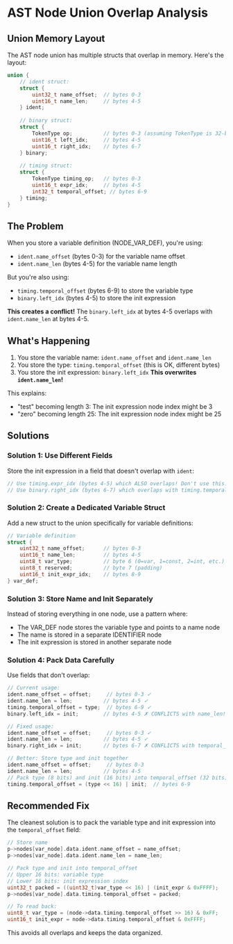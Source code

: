 # AST Node Union Overlap Analysis

## Union Memory Layout

The AST node union has multiple structs that overlap in memory. Here's the layout:

```c
union {
    // ident struct:
    struct {
        uint32_t name_offset;  // bytes 0-3
        uint16_t name_len;     // bytes 4-5
    } ident;
    
    // binary struct:
    struct {
        TokenType op;          // bytes 0-3 (assuming TokenType is 32-bit)
        uint16_t left_idx;     // bytes 4-5
        uint16_t right_idx;    // bytes 6-7
    } binary;
    
    // timing struct:
    struct {
        TokenType timing_op;   // bytes 0-3
        uint16_t expr_idx;     // bytes 4-5
        int32_t temporal_offset; // bytes 6-9
    } timing;
}
```

## The Problem

When you store a variable definition (NODE_VAR_DEF), you're using:
- `ident.name_offset` (bytes 0-3) for the variable name offset
- `ident.name_len` (bytes 4-5) for the variable name length

But you're also using:
- `timing.temporal_offset` (bytes 6-9) to store the variable type
- `binary.left_idx` (bytes 4-5) to store the init expression

**This creates a conflict!** The `binary.left_idx` at bytes 4-5 overlaps with `ident.name_len` at bytes 4-5.

## What's Happening

1. You store the variable name: `ident.name_offset` and `ident.name_len`
2. You store the type: `timing.temporal_offset` (this is OK, different bytes)
3. You store the init expression: `binary.left_idx` **This overwrites `ident.name_len`!**

This explains:
- "test" becoming length 3: The init expression node index might be 3
- "zero" becoming length 25: The init expression node index might be 25

## Solutions

### Solution 1: Use Different Fields
Store the init expression in a field that doesn't overlap with `ident`:
```c
// Use timing.expr_idx (bytes 4-5) which ALSO overlaps! Don't use this.
// Use binary.right_idx (bytes 6-7) which overlaps with timing.temporal_offset!
```

### Solution 2: Create a Dedicated Variable Struct
Add a new struct to the union specifically for variable definitions:
```c
// Variable definition
struct {
    uint32_t name_offset;      // bytes 0-3
    uint16_t name_len;         // bytes 4-5
    uint8_t var_type;          // byte 6 (0=var, 1=const, 2=int, etc.)
    uint8_t reserved;          // byte 7 (padding)
    uint16_t init_expr_idx;    // bytes 8-9
} var_def;
```

### Solution 3: Store Name and Init Separately
Instead of storing everything in one node, use a pattern where:
- The VAR_DEF node stores the variable type and points to a name node
- The name is stored in a separate IDENTIFIER node
- The init expression is stored in another separate node

### Solution 4: Pack Data Carefully
Use fields that don't overlap:
```c
// Current usage:
ident.name_offset = offset;     // bytes 0-3 ✓
ident.name_len = len;          // bytes 4-5 ✓
timing.temporal_offset = type;  // bytes 6-9 ✓
binary.left_idx = init;        // bytes 4-5 ✗ CONFLICTS with name_len!

// Fixed usage:
ident.name_offset = offset;     // bytes 0-3 ✓
ident.name_len = len;          // bytes 4-5 ✓
binary.right_idx = init;       // bytes 6-7 ✗ CONFLICTS with temporal_offset!

// Better: Store type and init together
ident.name_offset = offset;     // bytes 0-3
ident.name_len = len;          // bytes 4-5
// Pack type (8 bits) and init (16 bits) into temporal_offset (32 bits)
timing.temporal_offset = (type << 16) | init;  // bytes 6-9
```

## Recommended Fix

The cleanest solution is to pack the variable type and init expression into the `temporal_offset` field:

```c
// Store name
p->nodes[var_node].data.ident.name_offset = name_offset;
p->nodes[var_node].data.ident.name_len = name_len;

// Pack type and init into temporal_offset
// Upper 16 bits: variable type
// Lower 16 bits: init expression index
uint32_t packed = ((uint32_t)var_type << 16) | (init_expr & 0xFFFF);
p->nodes[var_node].data.timing.temporal_offset = packed;

// To read back:
uint8_t var_type = (node->data.timing.temporal_offset >> 16) & 0xFF;
uint16_t init_expr = node->data.timing.temporal_offset & 0xFFFF;
```

This avoids all overlaps and keeps the data organized.